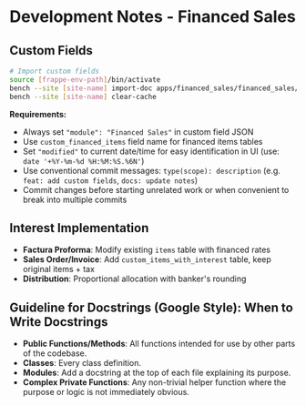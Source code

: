 # Development Notes - Financed Sales

## Custom Fields
```bash
# Import custom fields
source [frappe-env-path]/bin/activate
bench --site [site-name] import-doc apps/financed_sales/financed_sales/fixtures/custom_field.json
bench --site [site-name] clear-cache
```

**Requirements:**
- Always set `"module": "Financed Sales"` in custom field JSON
- Use `custom_financed_items` field name for financed items tables
- Set `"modified"` to current date/time for easy identification in UI (use: `date '+%Y-%m-%d %H:%M:%S.%6N'`)
- Use conventional commit messages: `type(scope): description` (e.g. `feat: add custom fields`, `docs: update notes`)
- Commit changes before starting unrelated work or when convenient to break into multiple commits

## Interest Implementation
- **Factura Proforma**: Modify existing `items` table with financed rates
- **Sales Order/Invoice**: Add `custom_items_with_interest` table, keep original items + tax
- **Distribution**: Proportional allocation with banker's rounding


## Guideline for Docstrings (Google Style): When to Write Docstrings

- **Public Functions/Methods**: All functions intended for use by other parts of the codebase.
- **Classes**: Every class definition.
- **Modules**: Add a docstring at the top of each file explaining its purpose.
- **Complex Private Functions**: Any non-trivial helper function where the purpose or logic is not immediately obvious.